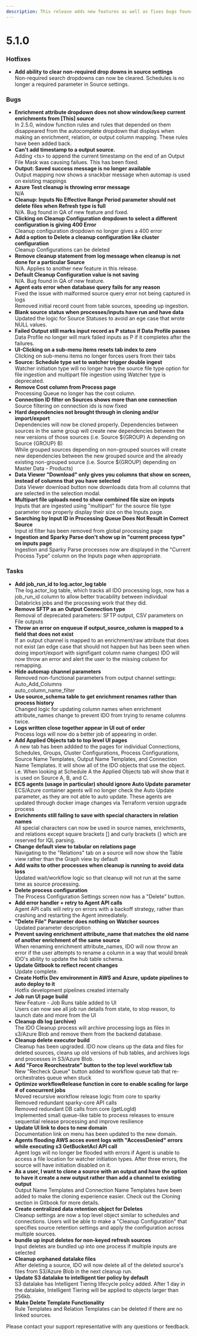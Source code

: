 ```yaml
---
description: This release adds new features as well as fixes bugs found in 2.5.1
---
```


# 5.1.0

### Hotfixes

* **Add ability to clear non-required drop downs in source settings**\
  Non-required search dropdowns can now be cleared. Schedules is no longer a required parameter in Source settings.

### Bugs

* **Enrichment attribute dropdown does not show window/keep current enrichments from \[This] source**\
  In 2.5.0, window function rules and rules that depended on them disappeared from the autocomplete dropdown that displays when making an enrichment, relation, or output column mapping. These rules have been added back.
* **Can't add timestamp to a output source.**\
  Adding \<ts> to append the current timestamp on the end of an Output File Mask was causing failues. This has been fixed.
* **Output: Saved success message is no longer available**\
  Output mapping now shows a snackbar message when automap is used on existing mappings
* **Azure Test cleanup is throwing error message**\
  N/A
* **Cleanup: Inputs No Effective Range Period parameter should not delete files when Refresh type is full**\
  N/A. Bug found in QA of new feature and fixed.
* **Clicking on Cleanup Configuration dropdown to select a different configuration is giving 400 Error**\
  Cleanup configuration dropdown no longer gives a 400 error
* **Add a option to Delete a cleanup configuration like cluster configuration**\
  Cleanup Configurations can be deleted
* **Remove cleanup statement from log message when cleanup is not done for a particular Source**\
  N/A. Applies to another new feature in this release.
* **Default Cleanup Configuration value is not saving**\
  N/A. Bug found in QA of new feature.
* **Agent eats error when database query fails for any reason**\
  Fixed the issue with malformed source query error not being captured in logs\
  Removed initial record count from table sources, speeding up ingestion.
* **Blank source status when processes/inputs have run and have data**\
  Updated the logic for Source Statuses to avoid an ege case that wrote NULL values.
* **Failed Output still marks input record as P status if Data Profile passes**\
  Data Profile no longer will mark failed inputs as P if it completes after the failures.
* **UI-Clicking on a sub-menu items resets tab index to zero**\
  Clicking on sub-menu items no longer forces users from their tabs
* **Source: Schedule type set to watcher trigger double ingest**\
  Watcher initiation type will no longer have the source file type option for file ingestion and multipart file ingestion using Watcher type is deprecated.
* **Remove Cost column from Process page**\
  Processing Queue no longer has the cost column.
* **Connection ID filter on Sources shows more than one connection**\
  Source filtering on connection ids is now fixed
* **Hard dependencies not brought through in cloning and/or import/export**\
  Dependencies will now be cloned properly. Dependencies between sources in the same group will create new dependencies between the new versions of those sources (i.e. Source ${GROUP} A depending on Source {GROUP} B)\
  While grouped sources depending on non-grouped sources will create new dependencies between the new grouped source and the already existing non-grouped source (i.e. Source ${GROUP} depending on Master Data - Products)
* **Data Viewer "Download" only gives you columns that show on screen, instead of columns that you have selected**\
  Data Viewer download button now downloads data from all columns that are selected in the selection modal.
* **Multipart file uploads need to show combined file size on inputs**\
  Inputs that are ingested using "multipart" for the source file type parameter now properly display their size on the Inputs page.
* **Searching by Input ID in Processing Queue Does Not Result in Correct Source**\
  Input id filter has been removed from global processing page
* **Ingestion and Sparky Parse don't show up in "current process type" on inputs page**\
  Ingestion and Sparky Parse processes now are displayed in the "Current Process Type" column on the Inputs page when appropriate.

### Tasks

* **Add job\_run\_id to log.actor\_log table**\
  The log.actor\_log table, which tracks all IDO processing logs, now has a job\_run\_id column to allow better tracability between individual Databricks jobs and the processing work that they did.
* **Remove SFTP as an Output Connection type**\
  Removal of deprecated parameters: SFTP output, CSV parameters on File outputs
* **Throw an error on enqueue if output\_source\_column is mapped to a field that does not exist**\
  If an output channel is mapped to an enrichment/raw attribute that does not exist (an edge case that should not happen but has been seen when doing import/export with signifigant column name changes) IDO will now throw an error and alert the user to the missing column for remapping.
* **Hide automap channel parameters**\
  Removed non-functional parameters from output channel settings:\
  Auto\_Add\_Columns\
  auto\_column\_name\_filter
* **Use source\_schema table to get enrichment renames rather than process history**\
  Changed logic for updating column names when enrichment attribute\_names change to prevent IDO from trying to rename columns twice.
* **Logs written close together appear in UI out of order**\
  Process logs will now do a better job of appearing in order.
* **Add Applied Objects tab to top level UI pages**\
  A new tab has been addded to the pages for individual Connections, Schedules, Groups, Cluster Configurations, Process Configurations, Source Name Templates, Output Name Templates, and Connection Name Templates. It will show all of the IDO objects that use the object. i.e. When looking at Schedule A the Applied Objects tab will show that it is used on Source A, B, and C.
* **ECS agents (usage in particular) should ignore Auto Update parameter**\
  ECS/Azure container agents will no longer check the Auto Update parameter, as they are not able to auto update. These agents are updated through docker image changes via Terraform version upgrade process
* **Enrichments still failing to save with special characters in relation names**\
  All special characters can now be used in source names, enrichments, and relations except square brackets \[] and curly brackets {} which are reserved for IQL parsing.
* **Change default view to tabular on relations page**\
  Navigating to the "Relations" tab on a source will now show the Table view rather than the Graph view by default
* **Add waits to other processes when cleanup is running to avoid data loss**\
  Updated wait/workflow logic so that cleanup will not run at the same time as source processing.
* **Delete process configuration**\
  The Process Configuration Settings screen now has a "Delete" button.
* **Add error handler + retry to Agent API calls**\
  Agent API calls will retry on errors with a backoff strategy, rather than crashing and restarting the Agent immediately.
* **"Delete File" Parameter does nothing on Watcher sources**\
  Updated parameter description
* **Prevent saving enrichment attribute\_name that matches the old name of another enrichment of the same source**\
  When renaming enrichment attribute\_names, IDO will now throw an error if the user attempts to rename a column in a way that would break IDO's ability to update the hub table schema.
* **Update Gitbook to reflect recent changes**\
  Update complete.
* **Create Hotfix Dev environment in AWS and Azure, update pipelines to auto deploy to it**\
  Hotfix development pipelines created internally
* **Job run UI page build**\
  New Feature - Job Runs table added to UI\
  Users can now see all job run details from state, to stop reason, to launch date and more from the UI
* **Cleanup db log (archive)**\
  The IDO Cleanup process will archive processing logs as files in s3/Azure Blob and remove them from the backend database.
* **Cleanup delete executor build**\
  Cleanup has been upgraded. IDO now cleans up the data and files for deleted sources, cleans up old versions of hub tables, and archives logs and processes in S3/Azure Blob.
* **Add "Force Reorchestrate" button to the top level workflow tab**\
  New "Recheck Queue" button added to workflow queue tab that re-orchestrates queue when stuck
* **Optimize workflowRelease function in core to enable scaling for large # of concurrent jobs**\
  Moved recursive workflow release logic from core to sparky\
  Removed redundant sparky-core API calls\
  Removed redundant DB calls from core (getLogId)\
  Implemented small queue-like table to process releases to ensure sequential release processing and improve resilience
* **Update UI link to docs to new domain**\
  Documentation link on menu has been updated to the new domain.
* **Agents flooding AWS acces event logs with "AccessDenied" errors while executing s3 GetBucketAcl API call**\
  Agent logs will no longer be flooded with errors if Agent is unable to access a file location for watcher initiation types. After three errors, the source will have initiation disabled on it.
* **As a user, I want to clone a source with an output and have the option to have it create a new output rather than add a channel to existing output**\
  Output Name Templates and Connection Name Templates have been added to make the cloning experience easier. Check out the Cloning section in Gitbook for more details.
* **Create centralized data retention object for Deletes**\
  Cleanup settings are now a top level object similar to schedules and connections. Users will be able to make a "Cleanup Configuration" that specifies source retention settings and apply the configuration across multiple sources.
* **bundle up input deletes for non-keyed refresh sources**\
  Input deletes are bundled up into one process if multiple inputs are selected
* **Cleanup orphaned datalake files**\
  After deleting a source, IDO will now delete all of the deleted source's files from S3/Azure Blob in the next cleanup run.
* **Update S3 datalake to intelligent tier policy by default**\
  S3 datalake has Intelligent Tiering lifecycle policy added. After 1 day in the datalake, Intelligent Tiering will be applied to objects larger than 256kb.
* **Make Delete Template Functionality**\
  Rule Templates and Relation Templates can be deleted if there are no linked sources.

Please contact your support representative with any questions or feedback.

